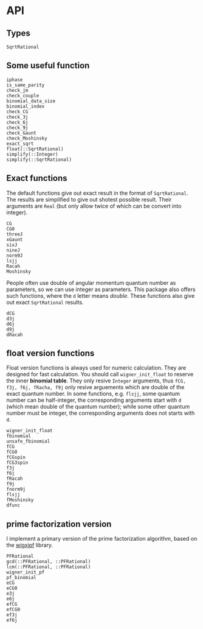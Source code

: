 # API

## Types
```@docs
SqrtRational
```

## Some useful function
```@docs
iphase
is_same_parity
check_jm
check_couple
binomial_data_size
binomial_index
check_CG
check_3j
check_6j
check_9j
check_Gaunt
check_Moshinsky
exact_sqrt
float(::SqrtRational)
simplify(::Integer)
simplify(::SqrtRational)
```

## Exact functions

The default functions give out exact result in the format of `SqrtRational`.
The results are simplified to give out shotest possible result.
Their arguments are `Real` (but only allow twice of which can be convert into integer).
```@docs
CG
CG0
threeJ
xGaunt
sixJ
nineJ
norm9J
lsjj
Racah
Moshinsky
```

People often use double of angular momentum quantum number as parameters, so we can use integer as parameters. This package also offers such functions, where the `d` letter means *double*.
These functions also give out exact `SqrtRational` results.
```@docs
dCG
d3j
d6j
d9j
dRacah
```

## float version functions

Float version functions is always used for numeric calculation. They are designed for fast calculation.
You should call `wigner_init_float` to reserve the inner **binomial table**.
They only resive `Integer` arguments, thus `fCG, f3j, f6j, fRacha, f9j` only resive arguements which are
double of the exact quantum number. In some functions, e.g. `flsjj`, some quantum number can be half-integer,
the corresponding arguments start with `d` (which mean double of the quantum number);
while some other quantum number must be integer, the corresponding arguments does not starts with `d`.
```@docs
wigner_init_float
fbinomial
unsafe_fbinomial
fCG
fCG0
fCGspin
fCG3spin
f3j
f6j
fRacah
f9j
fnorm9j
flsjj
fMoshinsky
dfunc
```

## prime factorization version

I implement a primary version of the prime factorization algorithm, based on the [wigxjpf](https://fy.chalmers.se/subatom/wigxjpf/) library.

```@docs
PFRational
gcd(::PFRational, ::PFRational)
lcm(::PFRational, ::PFRational)
wigner_init_pf
pf_binomial
eCG
eCG0
e3j
e6j
efCG
efCG0
ef3j
ef6j
```
